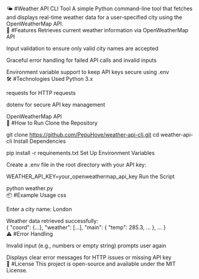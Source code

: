 🌤️ #Weather API CLI Tool
A simple Python command-line tool that fetches and displays real-time weather 
data for a user-specified city using the OpenWeatherMap API.
<br>
🔧 #Features
Retrieves current weather information via OpenWeatherMap API

Input validation to ensure only valid city names are accepted

Graceful error handling for failed API calls and invalid inputs

Environment variable support to keep API keys secure using .env
<br>
🛠️ #Technologies Used
Python 3.x

requests for HTTP requests

dotenv for secure API key management

OpenWeatherMap API
<br>
🚀 #How to Run
Clone the Repository


git clone https://github.com/PepuHove/weather-api-cli.git
cd weather-api-cli
Install Dependencies


pip install -r requirements.txt
Set Up Environment Variables

Create a .env file in the root directory with your API key:


WEATHER_API_KEY=your_openweathermap_api_key
Run the Script

python weather.py
<br>
📦 #Example Usage
css


Enter a city name: London

Weather data retrieved successfully:
<br>
{
  "coord": {...},
  "weather": [...],
  "main": {
    "temp": 285.3,
    ...
  },
  ...
}
<br>
⚠️ #Error Handling


Invalid input (e.g., numbers or empty string) prompts user again

Displays clear error messages for HTTP issues or missing API key
<br>
📄 #License
This project is open-source and available under the MIT License.
